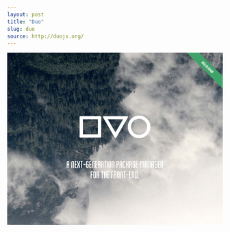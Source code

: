 ```yaml
---
layout: post
title: "Duo"
slug: duo
source: http://duojs.org/
---
```


<img src="/screenshots/duo.png">
